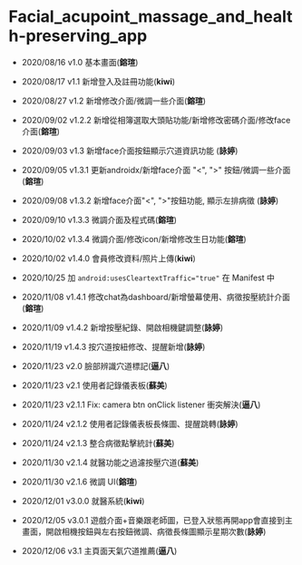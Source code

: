 # Facial_acupoint_massage_and_health-preserving_app
- 2020/08/16 v1.0 基本畫面(**鎔瑄**)            
- 2020/08/17 v1.1 新增登入及註冊功能(**kiwi**)
- 2020/08/27 v1.2 新增修改介面/微調一些介面(**鎔瑄**)
- 2020/09/02 v1.2.2 新增從相簿選取大頭貼功能/新增修改密碼介面/修改face介面(**鎔瑄**)
- 2020/09/03 v1.3 新增face介面按鈕顯示穴道資訊功能 (**詠婷**)
- 2020/09/05 v1.3.1 更新androidx/新增face介面 "<", ">" 按鈕/微調一些介面(**鎔瑄**)
- 2020/09/08 v1.3.2 新增face介面"<", ">"按鈕功能, 顯示左排病徵 (**詠婷**)
- 2020/09/10 v1.3.3 微調介面及程式碼(**鎔瑄**)
- 2020/10/02 v1.3.4 微調介面/修改icon/新增修改生日功能(**鎔瑄**)
- 2020/10/02 v1.4.0 會員修改資料/照片上傳(**kiwi**)

- 2020/10/25 加   `android:usesCleartextTraffic="true"`  在 Manifest 中

- 2020/11/08 v1.4.1 修改chat為dashboard/新增螢幕使用、病徵按壓統計介面(**鎔瑄**)
- 2020/11/09 v1.4.2 新增按壓紀錄、開啟相機鍵調整(**詠婷**)

- 2020/11/19 v1.4.3 按穴道按紐修改、提醒新增(**詠婷**)
- 2020/11/23 v2.0  臉部辨識穴道標記(**逼八**)
- 2020/11/23 v2.1  使用者記錄儀表板(**蘇美**)
- 2020/11/23 v2.1.1  Fix: camera btn onClick listener 衝突解決(**逼八**)
- 2020/11/24 v2.1.2  使用者記錄儀表板長條圖、提醒跳轉(**詠婷**)
- 2020/11/24 v2.1.3  整合病徵點擊統計(**蘇美**)
- 2020/11/30 v2.1.4  就醫功能之過濾按壓穴道(**蘇美**)
- 2020/11/30 v2.1.6  微調 UI(**鎔瑄**)
- 2020/12/01 v3.0.0  就醫系統(**kiwi**)
- 2020/12/05 v3.0.1  遊戲介面+音樂跟老師圖，已登入狀態再開app會直接到主畫面，開啟相機按鈕與左右按鈕微調、病徵長條圖顯示星期次數(**詠婷**)
- 2020/12/06 v3.1  主頁面天氣穴道推薦(**逼八**)
